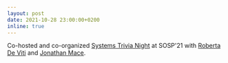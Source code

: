 ```yaml
---
layout: post
date: 2021-10-28 23:00:00+0200
inline: true
---
```


Co-hosted and co-organized [Systems Trivia Night](https://systemstrivia.github.io/) at SOSP'21 with [Roberta De Viti](https://people.mpi-sws.org/~rdeviti) and [Jonathan Mace](https://people.mpi-sws.org/~jcmace).